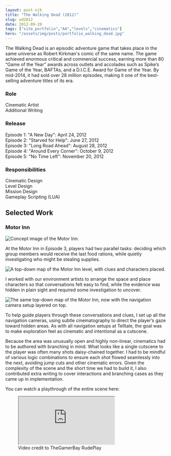 ```yaml
---
layout: post.njk
title: "The Walking Dead (2012)"
slug: wd2012
date: 2012-09-20
tags: ["site_portfolio","AA","levels","cinematics"]
hero: "/assets/img/posts/portfolio_walking_dead.jpg"
---
```

The Walking Dead is an episodic adventure game that takes place in the same universe as Robert Kirkman's comic of the same name. The game achieved enormous critical and commercial success, earning more than 80 “Game of the Year” awards across outlets and accolades such as Spike’s Game of the Year, BAFTAs, and a D.I.C.E. Award for Game of the Year. By mid-2014, it had sold over 28 million episodes, making it one of the best-selling adventure titles of its era.  

### Role
Cinematic Artist  
Additional Writing   

### Release  
Episode 1: "A New Day": April 24, 2012  
Episode 2: "Starved for Help": June 27, 2012  
Episode 3: "Long Road Ahead": August 28, 2012  
Episode 4: "Around Every Corner": October 9, 2012  
Episode 5: "No Time Left": November 20, 2012   

### Responsibilities
Cinematic Design  
Level Design  
Mission Design  
Gameplay Scripting (LUA)  

## Selected Work
### Motor Inn 


<img src="/assets/img/posts/portfolio_wd_inn_header.jpg" alt="Concept image of the Motor Inn.">

At the Motor Inn in Episode 3, players had two parallel tasks: deciding which group members would receive the last food rations, while quietly investigating who might be stealing supplies.


<div class="side-by-side left v-center" style="--img-col: 50%;">
  <img src="/assets/img/posts/portfolio_wd_inn_chars.jpg" alt="A top-down map of the Motor Inn level, with clues and characters placed.">
  <div>
    <p>
I worked with our environment artists to arrange the space and place characters so that conversations felt easy to find, while the evidence was hidden in plain sight and required some investigation to uncover.</p>
  </div>
</div>

<div class="side-by-side left v-center" style="--img-col: 50%;">
  <img src="/assets/img/posts/portfolio_wd_inn_cams.jpg" alt="The same top-down map of the Motor Inn, now with the navigation camera setup layered on top.">
    <div>
        <p>
To help guide players through these conversations and clues, I set up all the navigation cameras, using subtle cinematography to direct the player’s gaze toward hidden areas. As with all navigation setups at Telltale, the goal was to make exploration feel as cinematic and intentional as a cutscene.</p>
    </div>
</div>

Because the area was unusually open and highly non-linear, cinematics had to be authored with branching in mind. What looks like a single cutscene to the player was often many shots daisy-chained together. I had to be mindful of various logic combinations to ensure each shot flowed seamlessly into the next, avoiding jump cuts and other cinematic errors.
Given the complexity of the scene and the short time we had to build it, I also contributed extra writing to cover interactions and branching cases as they came up in implementation.

You can watch a playthrough of the entire scene here:

<figure class="figure-center">
  <div class="video-embed" data-ratio="16/9" style="--max: 800px;">
    <iframe
      src="https://www.youtube.com/embed/TtyuYHkoS8Q?si=_tZ0ayRDYee0UqqZ&amp;start=225"
      title="The Walking Dead - Long Road Ahead, Chapter 3, Mystery at the Motor Inn, Playthrough"
      loading="lazy"
      allow="accelerometer; autoplay; clipboard-write; encrypted-media; gyroscope; picture-in-picture; web-share"
      referrerpolicy="strict-origin-when-cross-origin"
      allowfullscreen>
    </iframe>
  </div>
  <figcaption class="hero-caption">Video credit to TheGamerBay RudePlay</figcaption>
</figure>

